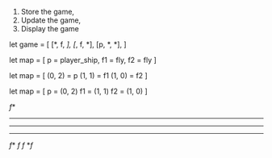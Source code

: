1. Store the game,
2. Update the game,
3. Display the game

let game = [
[*, f, *],
[*, f, *],
[p, *, *],
]

let map = [
p = player_ship,
f1 = fly,
f2 = fly
]

let map = [
(0, 2) = p
(1, 1) = f1
(1, 0) = f2
]

let map = [
p = (0, 2)
f1 = (1, 1)
f2 = (1, 0)
]

*f**
****
****
****

*f**
**f*
*f**
**f*